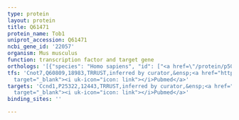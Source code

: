 ```yaml
---
type: protein
layout: protein
title: Q61471
protein_name: Tob1
uniprot_accession: Q61471
ncbi_gene_id: '22057'
organism: Mus musculus
function: transcription factor and target gene
orthologs: '[{"species": "Homo sapiens", "id": ["<a href=\"/protein/p50616\">P50616</a>"]}, {"species": "Rattus norvegicus", "id": ["M0R3X4"]}]'
tfs: 'Cnot7,Q60809,18983,TRRUST,inferred by curator,&ensp;<a href="https://www.ncbi.nlm.nih.gov/pubmed/?term=17451368%5Buid%5D+OR+29087512%5Buid%5D"
  target="_blank"><i uk-icon="icon: link"></i>Pubmed</a>'
targets: 'Ccnd1,P25322,12443,TRRUST,inferred by curator,&ensp;<a href="https://www.ncbi.nlm.nih.gov/pubmed/?term=12756225%5Buid%5D+OR+29087512%5Buid%5D"
  target="_blank"><i uk-icon="icon: link"></i>Pubmed</a>'
binding_sites: ''

---
```

